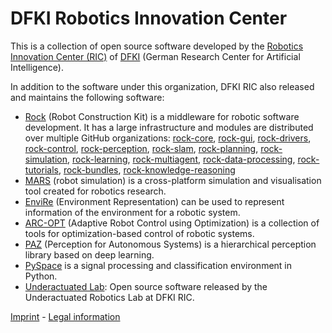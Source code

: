 # DFKI Robotics Innovation Center

This is a collection of open source software developed by the
[Robotics Innovation Center (RIC)](https://robotik.dfki-bremen.de/en/startpage.html) of [DFKI](https://github.com/dfki) (German Research Center for Artificial Intelligence).

In addition to the software under this organization, DFKI RIC also released
and maintains the following software:

* [Rock](https://rock-robotics.org) (Robot Construction Kit) is a middleware
  for robotic software development. It has a large infrastructure and modules
  are distributed over multiple GitHub organizations:
  [rock-core](https://github.com/rock-core),
  [rock-gui](https://github.com/rock-gui),
  [rock-drivers](https://github.com/rock-drivers),
  [rock-control](https://github.com/rock-control),
  [rock-perception](https://github.com/rock-perception),
  [rock-slam](https://github.com/rock-slam),
  [rock-planning](https://github.com/rock-planning),
  [rock-simulation](https://github.com/rock-simulation),
  [rock-learning](https://github.com/rock-learning),
  [rock-multiagent](https://github.com/rock-multiagent),
  [rock-data-processing](https://github.com/rock-data-processing),
  [rock-tutorials](https://github.com/rock-tutorials),
  [rock-bundles](https://github.com/rock-bundles),
  [rock-knowledge-reasoning](https://github.com/rock-knowledge-reasoning/)
* [MARS](https://rock-simulation.github.io/mars/) (robot simulation) is a
  cross-platform simulation and visualisation tool created for robotics
  research.
* [EnviRe](https://github.com/envire) (Environment Representation) can be
  used to represent information of the environment for a robotic system.
* [ARC-OPT](https://github.com/ARC-OPT) (Adaptive Robot Control using
  Optimization) is a collection of tools for optimization-based control of
  robotic systems.
* [PAZ](https://github.com/oarriaga/paz) (Perception for Autonomous Systems)
  is a hierarchical perception library based on deep learning.
* [PySpace](http://pyspace.github.io/pyspace/) is a signal processing and
  classification environment in Python.
* [Underactuated Lab](https://github.com/dfki-ric-underactuated-lab):
  Open source software released by the Underactuated Robotics Lab at DFKI RIC.

[Imprint](https://dfki-ric.github.io/Imprint/) - [Legal information](https://robotik.dfki-bremen.de/en/legal-information.html)
